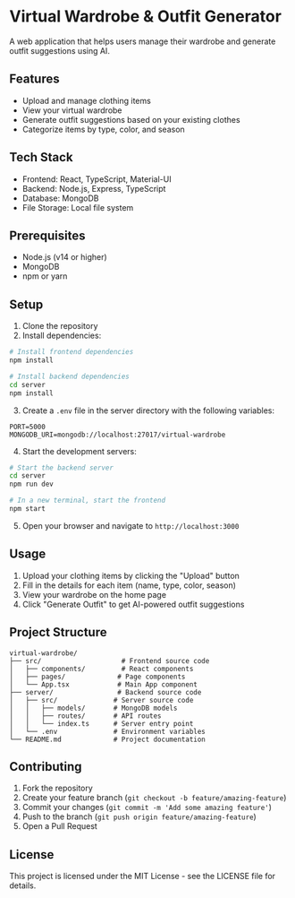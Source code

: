 # Virtual Wardrobe & Outfit Generator

A web application that helps users manage their wardrobe and generate outfit suggestions using AI.

## Features

- Upload and manage clothing items
- View your virtual wardrobe
- Generate outfit suggestions based on your existing clothes
- Categorize items by type, color, and season

## Tech Stack

- Frontend: React, TypeScript, Material-UI
- Backend: Node.js, Express, TypeScript
- Database: MongoDB
- File Storage: Local file system

## Prerequisites

- Node.js (v14 or higher)
- MongoDB
- npm or yarn

## Setup

1. Clone the repository
2. Install dependencies:

```bash
# Install frontend dependencies
npm install

# Install backend dependencies
cd server
npm install
```

3. Create a `.env` file in the server directory with the following variables:
```
PORT=5000
MONGODB_URI=mongodb://localhost:27017/virtual-wardrobe
```

4. Start the development servers:

```bash
# Start the backend server
cd server
npm run dev

# In a new terminal, start the frontend
npm start
```

5. Open your browser and navigate to `http://localhost:3000`

## Usage

1. Upload your clothing items by clicking the "Upload" button
2. Fill in the details for each item (name, type, color, season)
3. View your wardrobe on the home page
4. Click "Generate Outfit" to get AI-powered outfit suggestions

## Project Structure

```
virtual-wardrobe/
├── src/                    # Frontend source code
│   ├── components/         # React components
│   ├── pages/             # Page components
│   └── App.tsx            # Main App component
├── server/                # Backend source code
│   ├── src/              # Server source code
│   │   ├── models/       # MongoDB models
│   │   ├── routes/       # API routes
│   │   └── index.ts      # Server entry point
│   └── .env              # Environment variables
└── README.md             # Project documentation
```

## Contributing

1. Fork the repository
2. Create your feature branch (`git checkout -b feature/amazing-feature`)
3. Commit your changes (`git commit -m 'Add some amazing feature'`)
4. Push to the branch (`git push origin feature/amazing-feature`)
5. Open a Pull Request

## License

This project is licensed under the MIT License - see the LICENSE file for details. 